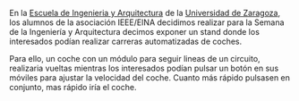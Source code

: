 En la [Escuela de Ingenieria y Arquitectura](https://eina.unizar.es/) de la [Universidad de Zaragoza](https://www.unizar.es/), los alumnos de la asociación IEEE/EINA decidimos realizar para la Semana de la Ingeniería y Arquitectura decimos exponer un stand donde los interesados podían realizar carreras automatizadas de coches.

Para ello, un coche con un módulo para seguir lineas de un circuito, realizaria vueltas mientras los interesados podían pulsar un botón en sus móviles para ajustar la velocidad del coche. Cuanto más rápido pulsasen en conjunto, mas rápido iría el coche.

